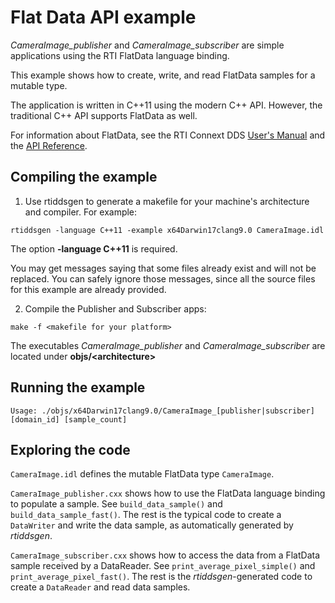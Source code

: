 # Flat Data API example

*CameraImage_publisher* and *CameraImage_subscriber* are simple applications using
the RTI FlatData language binding.

This example shows how to create, write, and read FlatData samples for a
mutable type.

The application is written in C++11 using the modern C++ API. However, 
the traditional C++ API supports FlatData as well.

For information about FlatData, see the RTI Connext DDS 
[User's Manual](https://community.rti.com/static/documentation/connext-dds/current/doc/manuals/connext_dds/html_files/RTI_ConnextDDS_CoreLibraries_UsersManual/index.htm#UsersManual/SendingLargeData.htm%3FTocPath%3DPart%25203%253A%2520Advanced%2520Concepts%7C22.%2520Sending%2520Large%2520Data%7C_____0) and the
[API Reference](https://community.rti.com/static/documentation/connext-dds/current/doc/api/connext_dds/api_cpp2/group__RTIFlatDataModule.html).

## Compiling the example


1) Use rtiddsgen to generate a makefile for your machine's architecture 
and compiler. For example:

```
rtiddsgen -language C++11 -example x64Darwin17clang9.0 CameraImage.idl
```

The option **-language C++11** is required.

You may get messages saying that some files already exist and will not be replaced. 
You can safely ignore those messages, since all the source files for this example 
are already provided.

2) Compile the Publisher and Subscriber apps:

```
make -f <makefile for your platform>
```

The executables *CameraImage_publisher* and *CameraImage_subscriber* are located 
under **objs/\<architecture\>**

## Running the example

```
Usage: ./objs/x64Darwin17clang9.0/CameraImage_[publisher|subscriber] [domain_id] [sample_count]
```

## Exploring the code

`CameraImage.idl` defines the mutable FlatData type `CameraImage`.

`CameraImage_publisher.cxx` shows how to use the FlatData language binding to
populate a sample. See `build_data_sample()` and `build_data_sample_fast()`. The
rest is the typical code to create a `DataWriter` and write the data sample, as automatically
generated by *rtiddsgen*.

`CameraImage_subscriber.cxx` shows how to access the data from a FlatData sample
received by a DataReader. See `print_average_pixel_simple()` and 
`print_average_pixel_fast()`. The rest is the *rtiddsgen*-generated code to
create a `DataReader` and read data samples.

